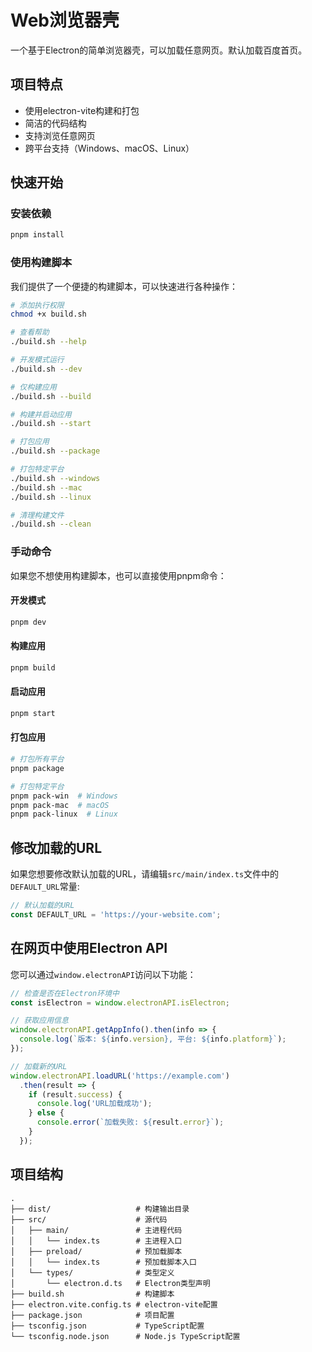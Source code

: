 # Web浏览器壳

一个基于Electron的简单浏览器壳，可以加载任意网页。默认加载百度首页。

## 项目特点

- 使用electron-vite构建和打包
- 简洁的代码结构
- 支持浏览任意网页
- 跨平台支持（Windows、macOS、Linux）

## 快速开始

### 安装依赖

```bash
pnpm install
```

### 使用构建脚本

我们提供了一个便捷的构建脚本，可以快速进行各种操作：

```bash
# 添加执行权限
chmod +x build.sh

# 查看帮助
./build.sh --help

# 开发模式运行
./build.sh --dev

# 仅构建应用
./build.sh --build

# 构建并启动应用
./build.sh --start

# 打包应用
./build.sh --package

# 打包特定平台
./build.sh --windows
./build.sh --mac
./build.sh --linux

# 清理构建文件
./build.sh --clean
```

### 手动命令

如果您不想使用构建脚本，也可以直接使用pnpm命令：

#### 开发模式

```bash
pnpm dev
```

#### 构建应用

```bash
pnpm build
```

#### 启动应用

```bash
pnpm start
```

#### 打包应用

```bash
# 打包所有平台
pnpm package

# 打包特定平台
pnpm pack-win  # Windows
pnpm pack-mac  # macOS
pnpm pack-linux  # Linux
```

## 修改加载的URL

如果您想要修改默认加载的URL，请编辑`src/main/index.ts`文件中的`DEFAULT_URL`常量:

```typescript
// 默认加载的URL
const DEFAULT_URL = 'https://your-website.com';
```

## 在网页中使用Electron API

您可以通过`window.electronAPI`访问以下功能：

```javascript
// 检查是否在Electron环境中
const isElectron = window.electronAPI.isElectron;

// 获取应用信息
window.electronAPI.getAppInfo().then(info => {
  console.log(`版本: ${info.version}, 平台: ${info.platform}`);
});

// 加载新的URL
window.electronAPI.loadURL('https://example.com')
  .then(result => {
    if (result.success) {
      console.log('URL加载成功');
    } else {
      console.error(`加载失败: ${result.error}`);
    }
  });
```

## 项目结构

```
.
├── dist/                   # 构建输出目录
├── src/                    # 源代码
│   ├── main/               # 主进程代码
│   │   └── index.ts        # 主进程入口
│   ├── preload/            # 预加载脚本
│   │   └── index.ts        # 预加载脚本入口
│   └── types/              # 类型定义
│       └── electron.d.ts   # Electron类型声明
├── build.sh                # 构建脚本
├── electron.vite.config.ts # electron-vite配置
├── package.json            # 项目配置
├── tsconfig.json           # TypeScript配置
└── tsconfig.node.json      # Node.js TypeScript配置
``` 